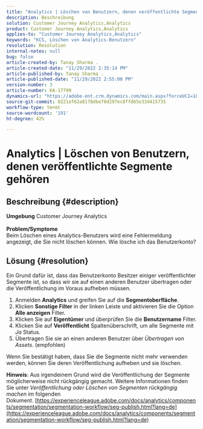 ```yaml
---
title: "Analytics | Löschen von Benutzern, denen veröffentlichte Segmente gehören"
description: Beschreibung
solution: Customer Journey Analytics,Analytics
product: Customer Journey Analytics,Analytics
applies-to: "Customer Journey Analytics,Analytics"
keywords: "KCS, Löschen von Analytics-Benutzern"
resolution: Resolution
internal-notes: null
bug: false
article-created-by: Tanay Sharma .
article-created-date: "11/29/2022 2:35:14 PM"
article-published-by: Tanay Sharma .
article-published-date: "11/29/2022 2:55:00 PM"
version-number: 3
article-number: KA-17799
dynamics-url: "https://adobe-ent.crm.dynamics.com/main.aspx?forceUCI=1&pagetype=entityrecord&etn=knowledgearticle&id=1db12f03-f36f-ed11-9562-6045bd006239"
source-git-commit: 0221ef62a8178dbe70d297ec8ffd65e33d415735
workflow-type: tm+mt
source-wordcount: '191'
ht-degree: 42%

---
```


# Analytics | Löschen von Benutzern, denen veröffentlichte Segmente gehören

## Beschreibung {#description}

<b>Umgebung</b>
Customer Journey Analytics
<br> <br><b>Problem/Symptome</b><br>Beim Löschen eines Analytics-Benutzers wird eine Fehlermeldung angezeigt, die Sie nicht löschen können. Wie lösche ich das Benutzerkonto?<br>

## Lösung {#resolution}




Ein Grund dafür ist, dass das Benutzerkonto Besitzer einiger veröffentlichter Segmente ist, so dass wir sie auf einen anderen Benutzer übertragen oder die Veröffentlichung im Voraus aufheben müssen.

1. Anmelden <b>Analytics</b> und greifen Sie auf die <b>Segmentoberfläche</b>.
2. Klicken <b>Sonstige Filter</b> in der linken Leiste und aktivieren Sie die Option <b>Alle anzeigen</b> Filter.
3. Klicken Sie auf <b>Eigentümer</b> und überprüfen Sie die <b>Benutzername</b> Filter.
4. Klicken Sie auf <b>Veröffentlicht</b> Spaltenüberschrift, um alle Segmente mit *Ja* Status.
5. Übertragen Sie sie an einen anderen Benutzer über *Übertragen von Assets*. (empfohlen)


Wenn Sie bestätigt haben, dass Sie die Segmente nicht mehr verwenden werden, können Sie deren Veröffentlichung aufheben und sie löschen.



<b>Hinweis</b>: Aus irgendeinem Grund wird die Veröffentlichung der Segmente möglicherweise nicht rückgängig gemacht. Weitere Informationen finden Sie unter *Veröffentlichung oder Löschen von Segmenten rückgängig machen* im folgenden Dokument. [https://experienceleague.adobe.com/docs/analytics/components/segmentation/segmentation-workflow/seg-publish.html?lang=de](https://experienceleague.adobe.com/docs/analytics/components/segmentation/segmentation-workflow/seg-publish.html?lang=de)


